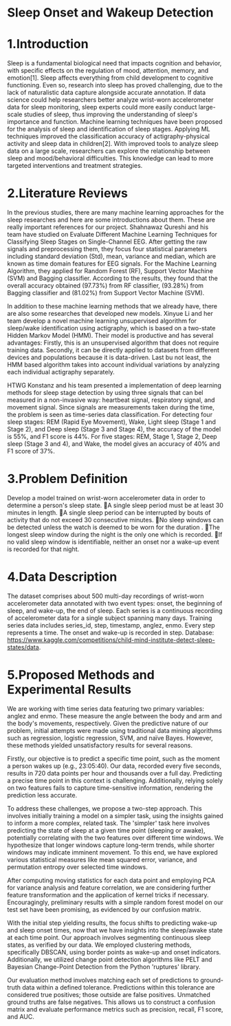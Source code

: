 # Sleep Onset and Wakeup Detection

# 1.Introduction 
Sleep is a fundamental biological need that impacts cognition and behavior, with specific effects on the regulation of mood, attention, memory, and emotion[1]. Sleep affects everything from child development to cognitive functioning. Even so, research into sleep has proved challenging, due to the lack of naturalistic data capture alongside accurate annotation. If data science could help researchers better analyze wrist-worn accelerometer data for sleep monitoring, sleep experts could more easily conduct large-scale studies of sleep, thus improving the understanding of sleep's importance and function. Machine learning techniques have been proposed for the analysis of sleep and identification of sleep stages. Applying ML techniques improved the classification accuracy of actigraphy-physical activity and sleep data in children[2]. With improved tools to analyze sleep data on a large scale, researchers can explore the relationship between sleep and mood/behavioral difficulties. This knowledge can lead to more targeted interventions and treatment strategies.

# 2.Literature Reviews 
In the previous studies, there are many machine learning approaches for the sleep researches and here are some introductions about them. These are really important references for our project.
Shahnawaz Qureshi and his team have studied on Evaluate Different Machine Learning Techniques for Classifying Sleep Stages on Single-Channel EEG. After getting the raw signals and preprocessing them, they focus four statistical parameters including standard deviation (Std), mean, variance and median, which are known as time domain features for EEG signals. For the Machine Learning Algorithm, they applied for Random Forest (RF), Support Vector Machine (SVM) and Bagging classifier. According to the results, they found that the overall accuracy obtained (97.73%) from RF classifier, (93.28%) from Bagging classifier and  (81.02%) from  Support Vector Machine (SVM).

In addition to these machine learning methods that we already have, there are also some researches that developed new models.
Xinyue Li and her team develop a novel machine learning unsupervised algorithm for sleep/wake identification using actigraphy, which is based on a two-state Hidden Markov Model (HMM). Their model is productive and has several advantages: Firstly, this is an unsupervised algorithm that does not require training data. Secondly, it can be directly applied to datasets from different devices and populations because it is data-driven. Last bu not least, the HMM based algorithm takes into account individual variations by analyzing each individual actigraphy separately.

HTWG Konstanz and his team  presented a implementation of deep learning methods for sleep stage detection by using three signals that can bel measured in a non-invasive way: heartbeat signal, respiratory signal, and movement signal. Since signals are measurements taken during the time, the problem is seen as time-series data classification. For detecting four sleep stages: REM (Rapid Eye Movement), Wake, Light sleep (Stage 1 and Stage 2), and Deep sleep (Stage 3 and Stage 4), the accuracy of the model is 55%, and F1 score is 44%.  For five stages: REM, Stage 1, Stage 2, Deep sleep (Stage 3 and 4), and Wake, the model gives an accuracy of 40% and F1 score of 37%.


# 3.Problem Definition 
Develop a model trained on wrist-worn accelerometer data in order to determine a person's sleep state. 
A single sleep period must be at least 30 minutes in length.
A single sleep period can be interrupted by bouts of activity that do not exceed 30 consecutive minutes.
No sleep windows can be detected unless the watch is deemed to be worn for the duration .
The longest sleep window during the night is the only one which is recorded.
If no valid sleep window is identifiable, neither an onset nor a wake-up event is recorded for that night.

# 4.Data Description 
The dataset comprises about 500 multi-day recordings of wrist-worn accelerometer data annotated with two event types: onset, the beginning of sleep, and wake-up, the end of sleep. Each series is a continuous recording of accelerometer data for a single subject spanning many days. Training series data includes series_id, step, timestamp, anglez, enmo. Every step represents a time. The onset and wake-up is recorded in step.
Database: https://www.kaggle.com/competitions/child-mind-institute-detect-sleep-states/data. 



# 5.Proposed Methods and Experimental Results
We are working with time series data featuring two primary variables: anglez and enmo. These measure the angle between the body and arm and the body's movements, respectively. Given the predictive nature of our problem, initial attempts were made using traditional data mining algorithms such as regression, logistic regression, SVM, and naïve Bayes. However, these methods yielded unsatisfactory results for several reasons.

Firstly, our objective is to predict a specific time point, such as the moment a person wakes up (e.g., 23:05:40). Our data, recorded every five seconds, results in 720 data points per hour and thousands over a full day. Predicting a precise time point in this context is challenging. Additionally, relying solely on two features fails to capture time-sensitive information, rendering the prediction less accurate.

To address these challenges, we propose a two-step approach. This involves initially training a model on a simpler task, using the insights gained to inform a more complex, related task. The 'simpler' task here involves predicting the state of sleep at a given time point (sleeping or awake), potentially correlating with the two features over different time windows. We hypothesize that longer windows capture long-term trends, while shorter windows may indicate imminent movement. To this end, we have explored various statistical measures like mean squared error, variance, and permutation entropy over selected time windows.

After computing moving statistics for each data point and employing PCA for variance analysis and feature correlation, we are considering further feature transformation and the application of kernel tricks if necessary. Encouragingly, preliminary results with a simple random forest model on our test set have been promising, as evidenced by our confusion matrix.



With the initial step yielding results, the focus shifts to predicting wake-up and sleep onset times, now that we have insights into the sleep/awake state at each time point. Our approach involves segmenting continuous sleep states, as verified by our data. We employed clustering methods, specifically DBSCAN, using border points as wake-up and onset indicators. Additionally, we utilized change point detection algorithms like PELT and Bayesian Change-Point Detection from the Python 'ruptures' library.



Our evaluation method involves matching each set of predictions to ground-truth data within a defined tolerance. Predictions within this tolerance are considered true positives; those outside are false positives. Unmatched ground truths are false negatives. This allows us to construct a confusion matrix and evaluate performance metrics such as precision, recall, F1 score, and AUC.
